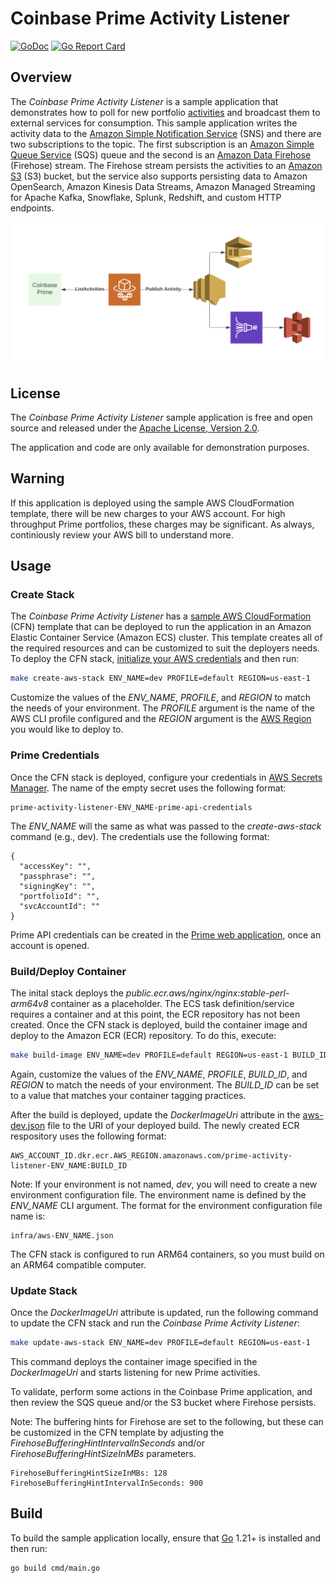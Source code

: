 # Coinbase Prime Activity Listener

[![GoDoc](https://godoc.org/github.com/coinbase-samples/prime-activity-listener-go?status.svg)](https://godoc.org/github.com/coinbase-samples/prime-activity-listener-go)
[![Go Report Card](https://goreportcard.com/badge/coinbase-samples/prime-activity-listener-go)](https://goreportcard.com/report/coinbase-samples/prime-activity-listener-go)


## Overview

The *Coinbase Prime Activity Listener* is a sample application that demonstrates how to poll for new portfolio [activities](https://docs.cdp.coinbase.com/prime/reference/primerestapi_getportfolioactivities) and broadcast them to external services for consumption. This sample application writes the activity data to the [Amazon Simple Notification Service](https://docs.aws.amazon.com/sns/latest/dg/welcome.html) (SNS) and there are two subscriptions to the topic. The first subscription is an [Amazon Simple Queue Service](https://docs.aws.amazon.com/AWSSimpleQueueService/latest/SQSDeveloperGuide/welcome.html) (SQS) queue and the second is an [Amazon Data Firehose](https://docs.aws.amazon.com/firehose/latest/dev/what-is-this-service.html) (Firehose) stream. The Firehose stream persists the activities to an [Amazon S3](https://docs.aws.amazon.com/AmazonS3/latest/userguide/Welcome.html) (S3) bucket, but the service also supports persisting data to Amazon OpenSearch, Amazon Kinesis Data Streams, Amazon Managed Streaming for Apache Kafka, Snowflake, Splunk, Redshift, and custom HTTP endpoints.

![Overview](overview.png)

## License

The *Coinbase Prime Activity Listener* sample application is free and open source and released under the [Apache License, Version 2.0](LICENSE).

The application and code are only available for demonstration purposes.

## Warning

If this application is deployed using the sample AWS CloudFormation template, there will be new charges to your AWS account. For high throughput Prime portfolios, these charges may be significant. As always, continiously review your AWS bill to understand more.

## Usage

### Create Stack

The *Coinbase Prime Activity Listener* has a [sample AWS CloudFormation](infra/aws.cfn.yml) (CFN) template that can be deployed to run the application in an Amazon Elastic Container Service (Amazon ECS) cluster. This template creates all of the required resources and can be customized to suit the deployers needs. To deploy the CFN stack, [initialize your AWS credentials](https://docs.aws.amazon.com/cli/latest/userguide/cli-configure-files.html) and then run:

 ```bash
make create-aws-stack ENV_NAME=dev PROFILE=default REGION=us-east-1
```

Customize the values of the *ENV_NAME*, *PROFILE*, and *REGION* to match the needs of your environment. The *PROFILE* argument is the name of the AWS CLI profile configured and the *REGION* argument is the [AWS Region](https://aws.amazon.com/about-aws/global-infrastructure/regions_az/) you would like to deploy to.

### Prime Credentials

Once the CFN stack is deployed, configure your credentials in [AWS Secrets Manager](https://docs.aws.amazon.com/secretsmanager/latest/userguide/intro.html). The name of the empty secret uses the following format:

```
prime-activity-listener-ENV_NAME-prime-api-credentials
```

The *ENV_NAME* will the same as what was passed to the *create-aws-stack* command (e.g., dev). The credentials use the following format:

```
{
  "accessKey": "",
  "passphrase": "",
  "signingKey": "",
  "portfolioId": "",
  "svcAccountId": ""
}
```

Prime API credentials can be created in the [Prime web application](https://prime.coinbase.com), once an account is opened.

### Build/Deploy Container

The inital stack deploys the *public.ecr.aws/nginx/nginx:stable-perl-arm64v8* container as a placeholder. The ECS task definition/service requires a container and at this point, the ECR repository has not been created. Once the CFN stack is deployed, build the container image and deploy to the Amazon ECR (ECR) repository. To do this, execute:

 ```bash
make build-image ENV_NAME=dev PROFILE=default REGION=us-east-1 BUILD_ID=1
```

Again, customize the values of the *ENV_NAME*, *PROFILE*, *BUILD_ID*, and *REGION* to match the needs of your environment. The *BUILD_ID* can be set to a value that matches your container tagging practices.

After the build is deployed, update the *DockerImageUri* attribute in the [aws-dev.json](infra/aws-dev.json) file to the URI of your deployed build. The newly created ECR respository uses the following format:

```
AWS_ACCOUNT_ID.dkr.ecr.AWS_REGION.amazonaws.com/prime-activity-listener-ENV_NAME:BUILD_ID
```

Note: If your environment is not named, *dev*, you will need to create a new environment configuration file. The environment name is defined by the *ENV_NAME* CLI argument. The format for the environment configuration file name is:

```
infra/aws-ENV_NAME.json
```

The CFN stack is configured to run ARM64 containers, so you must build on an ARM64 compatible computer.

### Update Stack

Once the *DockerImageUri* attribute is updated, run the following command to update the CFN stack and run the *Coinbase Prime Activity Listener*:

 ```bash
make update-aws-stack ENV_NAME=dev PROFILE=default REGION=us-east-1
```

This command deploys the container image specified in the *DockerImageUri* and starts listening for new Prime activities.

To validate, perform some actions in the Coinbase Prime application, and then review the SQS queue and/or the S3 bucket where Firehose persists.

Note: The buffering hints for Firehose are set to the following, but these can be customized in the CFN template by adjusting the *FirehoseBufferingHintIntervalInSeconds* and/or *FirehoseBufferingHintSizeInMBs* parameters.

```
FirehoseBufferingHintSizeInMBs: 128
FirehoseBufferingHintIntervalInSeconds: 900
```

## Build

To build the sample application locally, ensure that [Go](https://go.dev/) 1.21+ is installed and then run:

```bash
go build cmd/main.go
```

